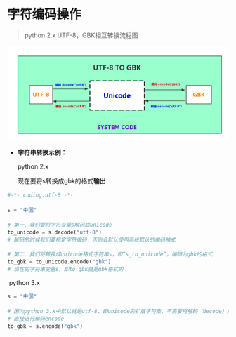 # 字符编码操作

> python 2.x  UTF-8，GBK相互转换流程图

![utf-8 to gkb](../images/utf-8_to_gbk.png)	

* **字符串转换示例：**

  python 2.x

  现在要将s转换成gbk的格式**输出**

```python
#-*- coding:utf-8 -*-

s = "中国"	

# 第一、我们要将字符变量s解码成unicode
to_unicode = s.decode("utf-8")	
# 解码的时候我们要指定字符编码，否则会默认使用系统默认的编码格式

# 第二、我们将转换成unicode格式字符串s，即“s_to_unicode”，编码为gbk的格式
to_gbk = to_unicode.encode("gbk")
# 现在的字符串变量s，即to_gbk就是gbk格式的

```

​	python 3.x

```python
s = "中国"

# 因为python 3.x中默认就是utf-8，即unicode的扩展字符集，不需要再解码（decode）成unicode
# 直接进行编码encode
to_gbk = s.encode("gbk")
```

